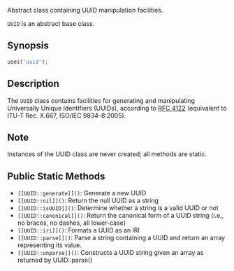 Abstract class containing UUID manipulation facilities.

`UUID` is an abstract base class.

## Synopsis

```php
uses('uuid');
```

## Description

The `UUID` class contains facilities for generating and manipulating Universally Unique Identifiers (UUIDs), according to [RFC 4122](http://www.ietf.org/rfc/rfc4122.txt) (equivalent to ITU-T Rec. X.667, ISO/IEC 9834-8:2005).

## Note

Instances of the UUID class are never created; all methods are static.

## Public Static Methods

* `[[UUID::generate]]()`: Generate a new UUID
* `[[UUID::nil]]()`: Return the null UUID as a string
* `[[UUID::isUUID]]()`: Determine whether a string is a valid UUID or not
* `[[UUID::canonical]]()`: Return the canonical form of a UUID string (i.e., no braces, no dashes, all lower-case)
* `[[UUID::iri]]()`: Formats a UUID as an IRI
* `[[UUID::parse]]()`: Parse a string containing a UUID and return an array representing its value.
* `[[UUID::unparse]]()`: Constructs a UUID string given an array as returned by UUID::parse()

